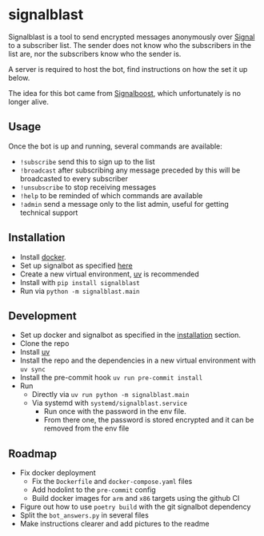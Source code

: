 # signalblast

Signalblast is a tool to send encrypted messages anonymously over [Signal](https://www.signal.org/) to a subscriber list. The sender does not know who the subscribers in the list are, nor the subscribers know who the sender is.

A server is required to host the bot, find instructions on how the set it up below.

The idea for this bot came from [Signalboost](https://web.archive.org/web/https://signalboost.info/), which unfortunately is no longer alive.

## Usage

Once the bot is up and running, several commands are available:
* `!subscribe` send this to sign up to the list
* `!broadcast` after subscribing any message preceded by this will be broadcasted to every subscriber
* `!unsubscribe` to stop receiving messages
* `!help` to be reminded of which commands are available
* `!admin` send a message only to the list admin, useful for getting technical support

## Installation

* Install [docker](https://www.docker.com/).
* Set up signalbot as specified [here](https://github.com/filipre/signalbot)
* Create a new virtual environment, [uv](https://docs.astral.sh/uv/) is recommended
* Install with `pip install signalblast`
* Run via `python -m signalblast.main`

## Development

* Set up docker and signalbot as specified in the [installation](#installation) section.
* Clone the repo
* Install [uv](https://docs.astral.sh/uv/)
* Install the repo and the dependencies in a new virtual environment with `uv sync`
* Install the pre-commit hook `uv run pre-commit install`
* Run
  * Directly via `uv run python -m signalblast.main`
  * Via systemd with `systemd/signalblast.service`
    * Run once with the password in the env file.
    * From there one, the password is stored encrypted and it can be removed from the env file

## Roadmap
* Fix docker deployment
  * Fix the `Dockerfile` and `docker-compose.yaml` files
  * Add hodolint to the `pre-commit` config
  * Build docker images for `arm` and `x86` targets using the github CI
* Figure out how to use `poetry build` with the git signalbot dependency
* Split the `bot_answers.py` in several files
* Make instructions clearer and add pictures to the readme
